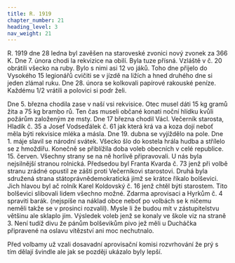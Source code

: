 ```yaml
---
title: R. 1919
chapter_number: 21
heading_level: 3
nav_weight: 21
---
```




R. 1919 dne 28 ledna byl zavěšen na staroveské zvonici nový zvonek za 366 K. Dne 7. února chodi­
la rekvizice na obilí. Byla tuze přísná. Vzláště v č. 20 obrátili všecko na ruby. Bylo s nimi asi 12 vo­
jáků. Toho dne přijelo do Vysokého 15 legionářů cvičiti se v jízdě na ližích a hned druhého dne si
jeden zlámal ruku.
Dne 28. února se kolkovali papírové rakouské peníze. Každému 1/2 vrátili a polovici si podr­
želi.

Dne 5. března chodila zase v naší vsi rekvisice. Otec musel dáti 15 kg gramů žita a 75 kg brambo­
rů. Ten čas museli občané konati noční hlídku kvůli požárům založeným ze msty.
Dne 17 března chodil Václ. Večerník starosta, Hladík č. 35 a Josef Vodseďálek č. 61 jak která krá­
va a koza dojí neboť měla býti rekvisice mléka a másla.
Dne 19. dubna se vyjíždělo na pole.
Dne 1. máje slavil se národní svátek. Všecko šlo do kostela hrála hudba a střílelo se z hmoždířu.
Konečně se přiblížila doba voleb obecních v celé republice. 15. červen. Všechny strany se na ně
horlivě připravovali. U nás byla nejsilnější stranou rolnická. Předsedou byl Franta Kvarda č. 73 jenž
při volbě stranu zrádné opustil ze zášti proti Večerníkovi starostovi. Druhá byla sdružená strana
státoprávnědemokratická jímž se krátce říkalo bolševici. Jich hlavou byl ač rolník Karel Koldovský
č. 16 jenž chtěl býti starostem.
Tito bolševici slibovali lidem všechno možné. Zdarma aprovisaci a Hyrkům č. 4 spraviti barák.
(nejspíše na náklad obce neboť po volbách se k ničemu neměli takže se v prosinci rozvalil). Mysle­
li že budou mít v zástupitelstvu většinu ale sklaplo jím. Výsledek voleb jenž se konaly ve škole viz
na straně 3. Není tudíž divu že pánům bolševikům pivo jež měli u Ducháčka připravené na oslavu
vítězství ani moc nechutnalo.

Před volbamy už vzali dosavadní aprovisační komisi rozvrhování že prý s tím dělají švindle ale
jak se později ukázalo byly lepší.
